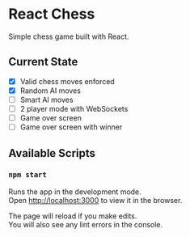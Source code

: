 # React Chess

Simple chess game built with React.

## Current State

- [X] Valid chess moves enforced
- [X] Random AI moves
- [ ] Smart AI moves
- [ ] 2 player mode with WebSockets
- [ ] Game over screen
- [ ] Game over screen with winner

## Available Scripts

### `npm start`

Runs the app in the development mode.\
Open [http://localhost:3000](http://localhost:3000) to view it in the browser.

The page will reload if you make edits.\
You will also see any lint errors in the console.

